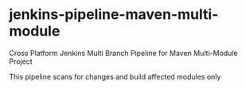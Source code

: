 # jenkins-pipeline-maven-multi-module
Cross Platform Jenkins Multi Branch Pipeline for Maven Multi-Module Project

This pipeline scans for changes and build affected modules only
